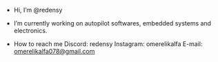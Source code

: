- Hi, I’m @redensy
- I’m currently working on autopilot softwares, embedded systems and electronics.

- How to reach me Discord: redensy Instagram: omerelikalfa E-mail: omerelikalfa078@gmail.com
